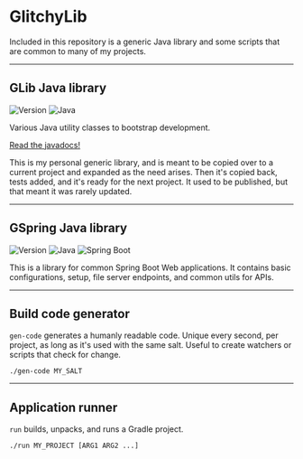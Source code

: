# GlitchyLib

Included in this repository is a generic Java library and some scripts that are common to many of my projects.

---
## GLib Java library

![Version](https://img.shields.io/badge/Version-1.2.0-green) ![Java](https://img.shields.io/badge/Java-17-orange)

Various Java utility classes to bootstrap development.

[Read the javadocs!](https://glitchybyte.github.io/glitchy-lib/)

This is my personal generic library, and is meant to be copied over to a current project and expanded as the need arises. Then it's copied back, tests added, and it's ready for the next project. It used to be published, but that meant it was rarely updated.

---
## GSpring Java library

![Version](https://img.shields.io/badge/Version-1.0.0-green) ![Java](https://img.shields.io/badge/Java-17-orange) ![Spring Boot](https://img.shields.io/badge/SpringBoot-2.6.6-orange)

This is a library for common Spring Boot Web applications. It contains basic configurations, setup, file server endpoints, and common utils for APIs.

---
## Build code generator

`gen-code` generates a humanly readable code. Unique every second, per project, as long as it's used with the same salt. Useful to create watchers or scripts that check for change.

    ./gen-code MY_SALT

---
## Application runner

`run` builds, unpacks, and runs a Gradle project.

    ./run MY_PROJECT [ARG1 ARG2 ...]
